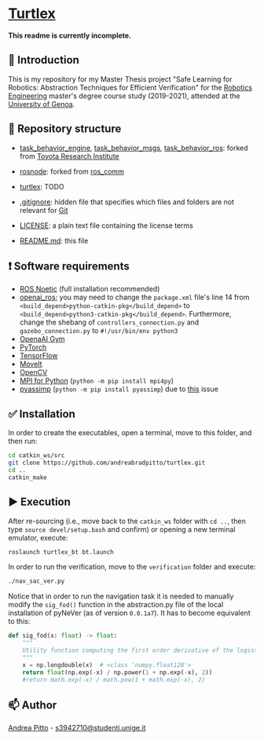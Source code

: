 # [Turtlex](https://github.com/andreabradpitto/turtlex)

**This readme is currently incomplete.**

## 📛 Introduction

This is my repository for my Master Thesis project "Safe Learning for Robotics: Abstraction Techniques for Efficient Verification" for the [Robotics Engineering](https://courses.unige.it/10635) master's degree course study (2019-2021), attended at the [University of Genoa](https://unige.it/en).

## 📂 Repository structure

- [task_behavior_engine](task_behavior_engine), [task_behavior_msgs](task_behavior_msgs), [task_behavior_ros](task_behavior_ros): forked from [Toyota Research Institute](https://github.com/ToyotaResearchInstitute)

- [rosnode](rosnode): forked from [ros_comm](https://github.com/ros/ros_comm)

- [turtlex](turtlex): TODO

- [.gitignore](.gitignore): hidden file that specifies which files and folders are not relevant for [Git](https://git-scm.com/)

- [LICENSE](LICENSE): a plain text file containing the license terms

- [README.md](README.md): this file

## ❗ Software requirements

- [ROS Noetic](http://wiki.ros.org/noetic/Installation) (full installation recommended)
- [openai_ros](https://bitbucket.org/theconstructcore/openai_ros/src/kinetic-devel/); you may need to change the `package.xml` file's line 14 from `<build_depend>python-catkin-pkg</build_depend>` to `<build_depend>python3-catkin-pkg</build_depend>`. Furthermore, change the shebang of `controllers_connection.py` and `gazebo_connection.py` to `#!/usr/bin/env python3`
- [OpenaAI Gym](https://gym.openai.com/docs/)
- [PyTorch](https://pytorch.org/get-started/locally/)
- [TensorFlow](https://www.tensorflow.org/install/)
- [MoveIt](https://moveit.ros.org/install/)
- [OpenCV](https://docs.opencv.org/4.x/d7/d9f/tutorial_linux_install.html)
- [MPI for Python](https://mpi4py.readthedocs.io/en/stable/install.html) (`python -m pip install mpi4py`)
- [pyassimp](https://pypi.org/project/pyassimp/) (`python -m pip install pyassimp`) due to [this](https://github.com/ros-planning/moveit/issues/86) issue

## ✅ Installation

In order to create the executables, open a terminal, move to this folder, and then run:

```bash
cd catkin_ws/src
git clone https://github.com/andreabradpitto/turtlex.git
cd ..
catkin_make
```

## ▶️ Execution

After re-sourcing (i.e., move back to the `catkin_ws` folder with `cd ..`, then type `source devel/setup.bash` and confirm) or opening a new terminal emulator, execute:

```bash
roslaunch turtlex_bt bt.launch
```

In order to run the verification, move to the `verification` folder and execute:

```bash
./nav_sac_ver.py
```

Notice that in order to run the navigation task it is needed to manually modify the `sig_fod()` function in the abstraction.py file of the local installation of pyNeVer (as of version `0.0.1a7`). It has to become equivalent to this:

```python
def sig_fod(x: float) -> float:
    """
    Utility function computing the first order derivative of the logistic function of the input.
    """
    x = np.longdouble(x)  # <class 'numpy.float128'>
    return float(np.exp(-x) / np.power(1 + np.exp(-x), 2))
    #return math.exp(-x) / math.pow(1 + math.exp(-x), 2)
```

## 📫 Author

[Andrea Pitto](https://github.com/andreabradpitto) - s3942710@studenti.unige.it
